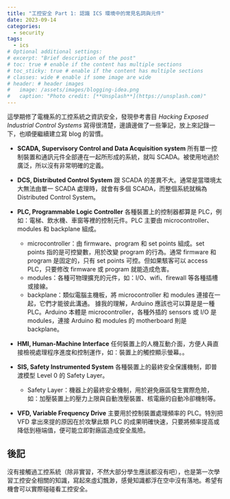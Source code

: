 ```yaml
---
title: "工控安全 Part 1: 認識 ICS 環境中的常見名詞與元件"
date: 2023-09-14
categories:
  - security
tags:
  - ics
# Optional additional settings:
# excerpt: "Brief description of the post"
# toc: true # enable if the content has multiple sections
# toc_sticky: true # enable if the content has multiple sections
# classes: wide # enable if some image are wide
# header: # header images
#   image: /assets/images/blogging-idea.png
#   caption: "Photo credit: [**Unsplash**](https://unsplash.com)"
---
```


這學期修了電機系的工控系統之資訊安全，發現參考書目 _Hacking Exposed Industrial Control Systems_ 寫得很清楚，邊讀邊做了一些筆記，放上來記錄一下，也順便繼續建立寫 blog 的習慣。

- **SCADA, Supervisory Control and Data Acquisition system**
  所有單一控制裝置和通訊元件全部連在一起所形成的系統，就叫 SCADA。被使用地過於廣泛，所以沒有非常明確的定義。

- **DCS, Distributed Control System**
  跟 SCADA 的差異不大。通常是當環境太大無法由單一 SCADA 處理時，就會有多個 SCADA，而整個系統就稱為 Distributed Control System。

- **PLC, Programmable Logic Controller**
  各種裝置上的控制器都算是 PLC，例如：電梯、飲水機、車窗等裡的控制元件。PLC 主要由 microcontroller、modules 和 backplane 組成。

  - microcontroller：由 firmware、program 和 set points 組成。set points 指的是可控變數，用於改變 program 的行為。通常 firmware 和 program 是固定的，只有 set points 可控。但如果駭客可以 access PLC，只要修改 firmware 或 program 就能造成危害。
  - modules：各種可物理擴充的元件，如：I/O、wifi、firewall 等各種插槽或接線。
  - backplane：類似電腦主機板，將 microcontroller 和 modules 連接在一起，它們才能彼此溝通。
    據我的理解，Arduino 應該也可以算是是一種 PLC。Arduino 本體是 microcontroller，各種外插的 sensors 或 I/O 是 modules，連接 Arduino 和 modules 的 motherboard 則是 backplane。

- **HMI, Human-Machine Interface**
  任何裝置上的人機互動介面，方便人員直接檢視處理程序進度和控制運作，如：裝置上的觸控顯示螢幕。。

- **SIS, Safety Instrumented System**
  各種裝置上的最終安全保護機制，即普渡模型 Level 0 的 Safety Layer。

  - Safety Layer：機器上的最終安全機制，用於避免廠區發生實際危險，如：加壓裝置上的壓力上限與自動洩壓裝置、核電廠的自動冷卻機制等。

- **VFD, Variable Frequency Drive**
  主要用於控制裝置處理頻率的 PLC。特別把 VFD 拿出來提的原因在於攻擊此類 PLC 的成果明確快速，只要將頻率提高或降低到極端值，便可能立即對廠區造成安全風險。

## 後記

沒有接觸過工控系統（除非實習，不然大部分學生應該都沒有吧），也是第一次學習工控安全相關的知識，寫起來虛幻飄渺，感覺知識都浮在空中沒有落地。希望有機會可以實際碰碰看工控安全。
